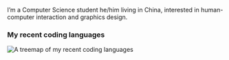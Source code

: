 I’m a Computer Science student he/him living in China, interested in human-computer interaction and graphics design.

### My recent coding languages

![A treemap of my recent coding languages](https://git-stats.lizhen.workers.dev/languages.svg)
